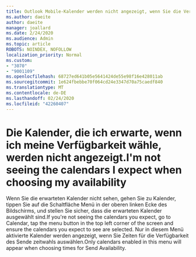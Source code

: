 ```yaml
---
title: Outlook Mobile-Kalender werden nicht angezeigt, wenn Sie die Verfügbarkeit auswählen
ms.author: daeite
author: daeite
manager: joallard
ms.date: 2/24/2020
ms.audience: Admin
ms.topic: article
ROBOTS: NOINDEX, NOFOLLOW
localization_priority: Normal
ms.custom:
- "3070"
- "9001109"
ms.openlocfilehash: 68727ed641b05e5641424de55e98f16e428011ab
ms.sourcegitcommit: 1e624fbebbe70f064cd24e3347d70a75caedf840
ms.translationtype: MT
ms.contentlocale: de-DE
ms.lasthandoff: 02/24/2020
ms.locfileid: "42260407"
---
```

# <a name="im-not-seeing-the-calendars-i-expect-when-choosing-my-availability"></a><span data-ttu-id="a4a4f-102">Die Kalender, die ich erwarte, wenn ich meine Verfügbarkeit wähle, werden nicht angezeigt.</span><span class="sxs-lookup"><span data-stu-id="a4a4f-102">I'm not seeing the calendars I expect when choosing my availability</span></span>

<span data-ttu-id="a4a4f-103">Wenn Sie die erwarteten Kalender nicht sehen, gehen Sie zu Kalender, tippen Sie auf die Schaltfläche Menü in der oberen linken Ecke des Bildschirms, und stellen Sie sicher, dass die erwarteten Kalender ausgewählt sind.</span><span class="sxs-lookup"><span data-stu-id="a4a4f-103">If you're not seeing the calendars you expect, go to Calendar, tap the menu button in the top left corner of the screen and ensure the calendars you expect to see are selected.</span></span> <span data-ttu-id="a4a4f-104">Nur in diesem Menü aktivierte Kalender werden angezeigt, wenn Sie Zeiten für die Verfügbarkeit des Sende zeitwahls auswählen.</span><span class="sxs-lookup"><span data-stu-id="a4a4f-104">Only calendars enabled in this menu will appear when choosing times for Send Availability.</span></span>